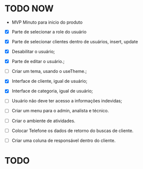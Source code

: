 # TODO NOW

- MVP Minuto para inicio do produto

- [x] Parte de selecionar a role do usuário
- [x] Parte de selecionar clientes dentro de usuários, insert, update
- [x] Desabilitar o usuário;
- [x] Parte de editar o usuário.;
- [ ] Criar um tema, usando o useTheme.;
- [x] Interface de cliente, igual de usuário;
- [x] Interface de categoria, igual de usuário;
- [ ] Usuário não deve ter acesso a informações indevidas;
- [ ] Criar um menu para o admin, analista e técnico.
- [ ] Criar o ambiente de atividades.

- [ ] Colocar Telefone os dados de retorno do buscas de cliente.
- [ ] Criar uma coluna de responsável dentro do cliente.

# TODO

